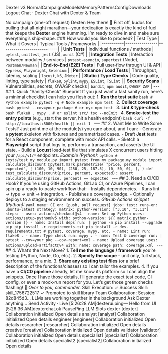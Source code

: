 Dexter v3
NormalCampaignsModelsMemoryPatternsConfigDownloads
Logout
Chat · Dexter
Chat with Dexter & Team

No campaign (one-off request)
Dexter:
Hey there! 👋 First off, kudos for pulling that all‑night marathon—your dedication is exactly the kind of fuel that keeps the **Dexter** engine humming. I’m ready to dive in and make sure everything’s ship‑shape. ### How would you like to proceed? | Test Type | What it Covers | Typical Tools / Frameworks | |-----------|----------------|----------------------------| | **Unit Tests** | Individual functions / methods | `pytest`, `unittest`, `jest` (JS), `xunit` (C#) | | **Integration Tests** | Interaction between modules / services | `pytest‑asyncio`, `supertest` (Node), `Postman/Newman` | | **End‑to‑End (E2E) Tests** | Full user‑flow through UI & API | `Cypress`, `Playwright`, `Selenium` | | **Performance / Load Tests** | Throughput, latency, scaling | `locust`, `k6`, `JMeter` | | **Static / Type Checks** | Code quality, linting, type safety | `flake8`, `pylint`, `mypy`, `ESLint`, `TSLint` | | **Security Scans** | Vulnerabilities, secrets, OWASP checks | `bandit`, `npm audit`, `OWASP ZAP` | --- ## 1. Quick “Sanity‑Check” Blueprint If you just want a fast sanity run, here’s a minimal checklist I can help you flesh out: 1. **Run the test suite** ```bash # Python example pytest -q # Node example npm test ``` 2. **Collect coverage** ```bash pytest --cov=your_package # or nyc npm test ``` 3. **Lint & type‑check** ```bash flake8 . mypy . # or eslint src/ tsc --noEmit ``` 4. **Smoke‑test the entry points** (e.g., start the server, hit a health endpoint) ```bash curl -f http://localhost:8000/health || exit 1 ``` --- ## 2. Want Me to Write Some Tests? Just point me at the module(s) you care about, and I can: - Generate a **pytest** skeleton with fixtures and parametrized cases. - Draft **Jest** tests for a React component, complete with mock API calls. - Sketch a **Playwright** script that logs in, performs a transaction, and asserts the UI state. - Build a **Locust** load‑test file that simulates X concurrent users hitting your `/api/v1/*` endpoints. *Example (Python):* ```python # tests/test_my_module.py import pytest from my_package.my_module import calculate_discount @pytest.mark.parametrize( "price, percent, expected", [ (100, 10, 90), (250, 25, 187.5), (0, 50, 0), ], ) def test_calculate_discount(price, percent, expected): assert calculate_discount(price, percent) == expected ``` --- ## 3. Need a CI/CD Hook? If you’re using GitHub Actions, GitLab CI, or Azure Pipelines, I can spin up a ready‑to‑paste workflow that: - Installs dependencies. - Runs lint → type → unit → integration. - Publishes a coverage badge. - Optionally deploys to a staging environment on success. *GitHub Actions snippet (Python):* ```yaml name: CI on: [push, pull_request] jobs: test: runs-on: ubuntu-latest strategy: matrix: python-version: ["3.10", "3.11"] steps: - uses: actions/checkout@v4 - name: Set up Python uses: actions/setup-python@v5 with: python-version: ${{ matrix.python-version }} - name: Install deps run: | python -m pip install --upgrade pip pip install -r requirements.txt pip install -r dev-requirements.txt # pytest, coverage, mypy, etc. - name: Lint run: flake8 . - name: Type check run: mypy . - name: Test & coverage run: | pytest --cov=your_pkg --cov-report=xml - name: Upload coverage uses: actions/upload-artifact@v4 with: name: coverage path: coverage.xml ``` --- ## 4. What’s the Next Move? 1. **Tell me the language / framework** you’re testing (Python, Node, Go, etc.). 2. **Specify the scope** – unit only, full stack, performance, or a mix. 3. **Share any existing test files** (or a brief description of the functions/classes) so I can tailor the examples. 4. If you have a **CI/CD pipeline** already, let me know its platform so I can align the snippets. Once I have those details, I’ll generate the exact test code, CI config, or even a mock‑run report for you. Let’s get those green checks flashing! 🚦 *Over to you, commander.*
Skill Execution:
✓ Success
Skill: skill_1756722517
✓ Promoted to skill library
Team Collaboration:
Session: 82d845d3...
LLMs are working together in the background
Ask Dexter anything...
Send
Activity · Live
[5:26:28 AM]dexterui.ping— Hello from UI
[5:26:36 AM]dexterchat.ok
PausePing
LLM Slots
dexter
[dexter] Collaboration initialized
Open details
analyst
[analyst] Collaboration initialized
Open details
engineer
[engineer] Collaboration initialized
Open details
researcher
[researcher] Collaboration initialized
Open details
creative
[creative] Collaboration initialized
Open details
validator
[validator] Collaboration initialized
Open details
specialist1
[specialist1] Collaboration initialized
Open details
specialist2
[specialist2] Collaboration initialized
Open details